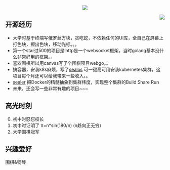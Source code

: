 <p align="center">
    <img align="center" src="https://github-profile-trophy.vercel.app/?username=fanux&title=Star,Follower,Issue" style="max-width:100%;">
</p>

<img align="right" src="https://github-readme-stats.vercel.app/api?username=fanux&show_icons=true&icon_color=805AD5&text_color=718096&bg_color=ffffff&hide_title=true" />

## 开源经历

* 大学时基于终端写俄罗丝方块，贪吃蛇，不依赖任何的UI库，全自己在屏幕上打色块，擦出色块，移动光标。。。
* 第一个star过500的项目是lhttp是一个websocket框架，当时golang基本没什么非常好用的框架。。
* 喜欢围棋所以用canvas写了个围棋项目webgo。。
* 搞容器，安装k8s麻烦，写了[sealos](https://github.com/fanux/sealos) 可一键高可用安装kubernetes集群，这项目每个月还可以给我带来一些收入。。
* [sealer](https://github.com/alibaba/sealer) 把Docker的精髓抽象到集群纬度，实现整个集群的Build Share Run
* 未来，还会写一些非常有趣的项目~~~

## 高光时刻

0. 初中时怒怼校长
1. 初中时证明了 π=n*sin(180/n) (n趋向正无穷)
2. 大学围棋冠军

## 兴趣爱好

围棋&钢琴
